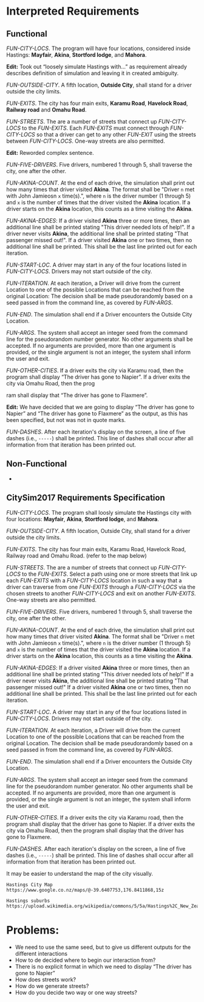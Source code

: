 Interpreted Requirements
=
Functional
-

_FUN-CITY-LOCS_. The program will have four locations, considered inside Hastings: **Mayfair**, **Akina**, **Stortford lodge**, and **Mahora**.

**Edit:** Took out “loosely simulate Hastings with...” as requirement already describes definition of simulation and leaving it in created ambiguity.

_FUN-OUTSIDE-CITY_. A fifth location, **Outside City**, shall stand for a driver outside the city limits.

_FUN-EXITS_. The city has four main exits, **Karamu Road**, **Havelock Road**, **Railway road** and **Omahu Road**.

_FUN-STREETS_. The are a number of streets that connect up _FUN-CITY-LOCS_ to the _FUN-EXITS_. Each _FUN-EXITS_ must connect through _FUN-CITY-LOCS_ so that a driver can get to any other _FUN-EXIT_ using the streets between _FUN-CITY-LOCS_. One-way streets are also permitted.

**Edit:** Reworded complex sentence.

_FUN-FIVE-DRIVERS_. Five drivers, numbered 1 through 5, shall traverse the city, one after the other.

_FUN-AKINA-COUNT_. At the end of each drive, the simulation shall print out how many times that driver visited **Akina**.  The format shall be "Driver `n` met with John Jamieosn `x` time(s).", where `n` is the driver number (1 through 5) and `x` is the number of times that the driver visited the **Akina** location. If a driver starts on the **Akina** location, this counts as a time visiting the **Akina**.

_FUN-AKINA-EDGES_: If a driver visited **Akina** three or more times, then an additional line shall be printed stating "This driver needed lots of help!". If a driver never visits **Akina**, the additional line shall be printed stating "That passenger missed out!".  If a driver visited **Akina** one or two times, then no additional line shall be printed.  This shall be the last line printed out for each iteration.

_FUN-START-LOC_. A driver may start in any of the four locations listed in _FUN-CITY-LOCS_.  Drivers may not start outside of the city.

_FUN-ITERATION_. At each iteration, a Driver will drive from the current Location to one of the possible Locations that can be reached from the original Location: The decision shall be made pseudorandomly based on a seed passed in from the command line, as covered by _FUN-ARGS_.

_FUN-END_. The simulation shall end if a Driver encounters the Outside City Location.

_FUN-ARGS_. The system shall accept an integer seed from the command line for the pseudorandom number generator.  No other arguments shall be accepted.  If no arguments are provided,  more than one argument is provided, or the single argument is not an integer, the system shall inform the user and exit.

_FUN-OTHER-CITIES_. If a driver exits the city via Karamu road, then the program shall display “The driver has gone to Napier”.  If a driver exits the city via Omahu Road, then the prog

ram shall display that “The driver has gone to Flaxmere”.

**Edit:** We have decided that we are going to display “The driver has gone to Napier” and “The driver has gone to Flaxmere” as the output, as this has been specified, but not was not in quote marks.

_FUN-DASHES_. After each iteration's display on the screen, a line of five dashes (i.e., `-----`) shall be printed.  This line of dashes shall occur after all information from that iteration has been printed out.


Non-Functional
-

-


## CitySim2017 Requirements Specification

_FUN-CITY-LOCS_. The program shall loosly simulate the Hastings city with four locations: **Mayfair**, **Akina**, **Stortford lodge**, and **Mahora**.

_FUN-OUTSIDE-CITY_. A fifth location, Outside City, shall stand for a driver outside the city limits.

_FUN-EXITS_. The city has four main exits, Karamu Road, Havelock Road, Railway road and Omahu Road. (refer to the map below)

_FUN-STREETS_. The are a number of streets that connect up _FUN-CITY-LOCS_ to the _FUN-EXITS_. Select a path using one or more streets that link up each _FUN-EXITS_ with a _FUN-CITY-LOCS_ location in such a way that a driver can traverse from one _FUN-EXITS_ through a _FUN-CITY-LOCS_ via the chosen streets to another _FUN-CITY-LOCS_ and exit on another _FUN-EXITS_. One-way streets are also permitted.

_FUN-FIVE-DRIVERS_. Five drivers, numbered 1 through 5, shall traverse the city, one after the other.

_FUN-AKINA-COUNT_. At the end of each drive, the simulation shall print out how many times that driver visited **Akina**.  The format shall be "Driver `n` met with John Jamieosn `x` time(s).", where `n` is the driver number (1 through 5) and `x` is the number of times that the driver visited the **Akina** location.  If a driver starts on the **Akina** location, this counts as a time visiting the **Akina**.  

_FUN-AKINA-EDGES_: If a driver visited **Akina** three or more times, then an additional line shall be printed stating "This driver needed lots of help!" If a driver never visits **Akina**, the additional line shall be printed stating "That passenger missed out!"  If a driver visited **Akina** one or two times, then no additional line shall be printed.  This shall be the last line printed out for each iteration.

_FUN-START-LOC_. A driver may start in any of the four locations listed in _FUN-CITY-LOCS_.  Drivers may not start outside of the city.

_FUN-ITERATION_. At each iteration, a Driver will drive from the current Location to one of the possible Locations that can be reached from the original Location.  The decision shall be made pseudorandomly based on a seed passed in from the command line, as covered by _FUN-ARGS_.

_FUN-END_. The simulation shall end if a Driver encounters the Outside City Location.

_FUN-ARGS_. The system shall accept an integer seed from the command line for the pseudorandom number generator.  No other arguments shall be accepted.  If no arguments are provided,  more than one argument is provided, or the single argument is not an integer, the system shall inform the user and exit.

_FUN-OTHER-CITIES_. If a driver exits the city via Karamu road, then the program shall display that the driver has gone to Napier.  If a driver exits the city via Omahu Road, then the program shall display that the driver has gone to Flaxmere.

_FUN-DASHES_. After each iteration's display on the screen, a line of five dashes (i.e., `-----`) shall be printed.  This line of dashes shall occur after all information from that iteration has been printed out.

It may be easier to understand the map of the city visually.

```
Hastings City Map	
https://www.google.co.nz/maps/@-39.6407753,176.8411868,15z

Hastings suburbs
https://upload.wikimedia.org/wikipedia/commons/5/5a/Hastings%2C_New_Zealand_numbered_suburbs_map.png
```

Problems:
=
+ We need to use the same seed, but to give us different outputs for the different interactions
+ How to de decided where to begin our interaction from?
+ There is no explicit format in which we need to display “The driver has gone to Napier”
+ How does streets work?
+ How do we generate streets?
+ How do you decide two way or one way streets?
